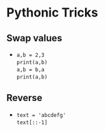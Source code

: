 # Pythonic Tricks 

## Swap values  
- `a,b = 2,3`  
  `print(a,b)`  
  `a,b = b,a`  
  `print(a,b)`  

## Reverse
- `text = 'abcdefg'`  
  `text[::-1]`
